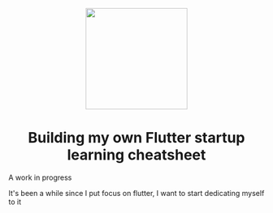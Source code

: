 <p align="center">
 <img src="https://iconape.com/wp-content/files/vg/61804/png/flutter.png" width=200px height=200px>

<p align="center">  
<h1 align="center"><b>Building my own Flutter startup learning cheatsheet</b></h1>

A work in progress 

It's been a while since I put focus on flutter, I want to start dedicating myself to it
